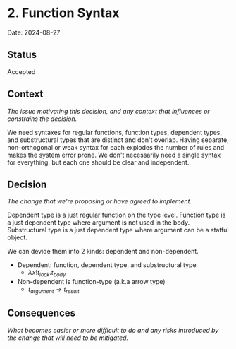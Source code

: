 # 2. Function Syntax

Date: 2024-08-27

## Status

Accepted

## Context

*The issue motivating this decision, and any context that influences or constrains the decision.*

We need syntaxes for regular functions, function types, dependent types, and substructural types that are distinct
and don't overlap. Having separate, non-orthogonal or weak syntax for each explodes the number of rules and makes the system error prone.
We don't necessarily need a single syntax for everything, but each one should be clear and independent.

## Decision

*The change that we're proposing or have agreed to implement.*

Dependent type is a just regular function on the type level.
Function type is a just dependent type where argument is not used in the body.
Substructural type is a just dependent type where argument can be a statful object.

We can devide them into 2 kinds: dependent and non-dependent. 
* Dependent: function, dependent type, and substructural type
  * $\lambda{x}!t_{lock}.t_{body}$
* Non-dependent is function-type (a.k.a arrow type)
  * $t_{argument}{\to}t_{result}$



## Consequences

*What becomes easier or more difficult to do and any risks introduced by the change that will need to be mitigated.*
